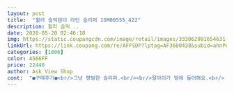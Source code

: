 ```yaml
---
layout: post 
title:  "휠라 슬릭텐더 라인 슬리퍼 1SM00555_422" 
description: 휠라 슬릭 ..
date: 2020-05-20 02:46:18 
img: https://static.coupangcdn.com/image/retail/images/333062991654631-2883df28-44c1-4372-a42d-12c8eafe831b.jpg 
linkUrl: https://link.coupang.com/re/AFFSDP?lptag=AF3600438&subid=ahnPublicAsk&pageKey=1384616706&itemId=2419346758&vendorItemId=70393510575&traceid=V0-113-a0384fbee3e41d63 
categories: [1006] 
color: A566FF 
price: 22440 
author: Ask View Shop 
cont:  "●구매후기●<br/>그냥 평범한 슬리퍼.<br/><br/>딸아이가 맘에 들어해요.<br/> 실물이 더 이뻐요<br/>약간 부직포? 같은 뭔가 미끌거리는 게 있긴한데 그냥 무난하다.<br/><br/>편해요<br/>" 
---
```

